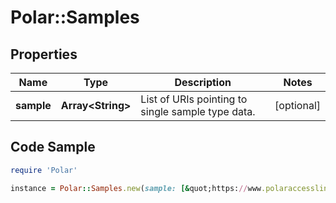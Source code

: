 # Polar::Samples

## Properties

Name | Type | Description | Notes
------------ | ------------- | ------------- | -------------
**sample** | **Array&lt;String&gt;** | List of URIs pointing to single sample type data. | [optional] 

## Code Sample

```ruby
require 'Polar'

instance = Polar::Samples.new(sample: [&quot;https://www.polaraccesslink.com/v3/users/12/exercise-transactions/34/exercises/56/samples/0&quot;,&quot;https://www.polaraccesslink.com/v3/users/12/exercise-transactions/34/exercises/56/samples/3&quot;])
```


